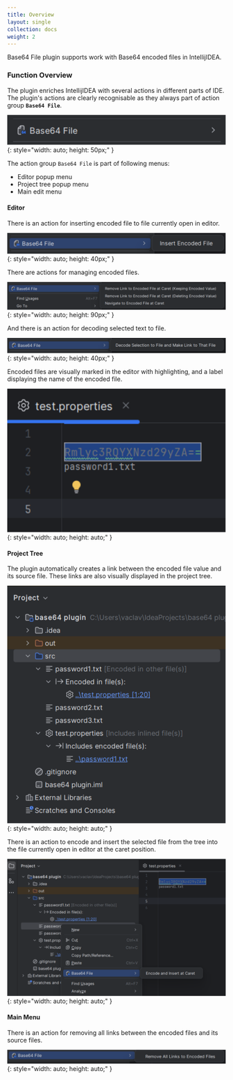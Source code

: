 ```yaml
---
title: Overview
layout: single
collection: docs
weight: 2
---
```


Base64 File plugin supports work with Base64 encoded files in IntellijIDEA.

### Function Overview

The plugin enriches IntellijIDEA with several actions in different parts of IDE. The plugin's actions are clearly
recognisable as they always part of action group __`Base64 File`__.

![](/assets/images/screenshot/action_group.svg){: style="width: auto; height: 50px;" }

The action group `Base64 File` is part of following menus:

* Editor popup menu
* Project tree popup menu
* Main edit menu

#### Editor

There is an action for inserting encoded file to file currently open in editor.

![](/assets/images/screenshot/editor/action_insert_encoded_file.svg){: style="width: auto; height: 40px;" }

There are actions for managing encoded files.

![](/assets/images/screenshot/editor/actions_encoded_file.svg){: style="width: auto; height: 90px;" }

And there is an action for decoding selected text to file.

![](/assets/images/screenshot/editor/action_decode_selection_to_file.svg){: style="width: auto; height: 40px;" }

Encoded files are visually marked in the editor with highlighting, and a label displaying the name of the encoded file.

![](/assets/images/screenshot/editor/encoded_file_visual_representation.svg){: style="width: auto; height: auto;" }

#### Project Tree

The plugin automatically creates a link between the encoded file value and its source file. These links are also
visually displayed in the project tree.

![](/assets/images/screenshot/project_tree/project_tree_links.svg){: style="width: auto; height: auto;" }

There is an action to encode and insert the selected file from the tree into the file currently open in editor at the caret position.

![](/assets/images/screenshot/project_tree/action_encode_file_and_insert_at_caret.svg){: style="width: auto; height: auto;" }

#### Main Menu

There is an action for removing all links between the encoded files and its source files.

![](/assets/images/screenshot/menu/action_remove_all.svg){: style="width: auto; height: auto;" }



